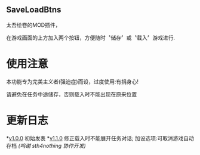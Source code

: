 ## SaveLoadBtns
太吾绘卷的MOD插件，

在游戏画面的上方加入两个按钮，方便随时〝储存〞或〝载入〞游戏进行.


# 使用注意
本功能专为完美主义者(强迫症)而设，过度使用:有捐身心!

请避免在任务中途储存，否则载入时不能出现在原来位置


# 更新日志
*[v1.0.0](releases/download/release10232/SaveLoadBtns-1.0.0.zip) 初始发表
*[v1.1.0](releases/download/release1113/SaveLoadBtns-1.1.0.zip) 修正载入时不能展开任务对话; 加设选项:可取消游戏自动存档 *(呜谢 sth4nothing 协作开发)*
